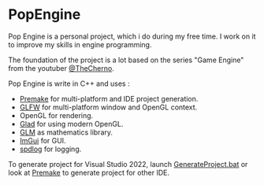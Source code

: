 # PopEngine
Pop Engine is a personal project, which i do during my free time.
I work on it to improve my skills in engine programming.

The foundation of the project is a lot based on the series "Game Engine" from the youtuber [@TheCherno](https://github.com/TheCherno).

Pop Engine is write in C++ and uses :
- [Premake](https://premake.github.io/) for multi-platform and IDE project generation.
- [GLFW](https://www.glfw.org/) for multi-platform window and OpenGL context.
- OpenGL for rendering.
- [Glad](https://glad.dav1d.de/) for using modern OpenGL.
- [GLM](https://github.com/g-truc/glm) as mathematics library.
- [ImGui](https://github.com/ocornut/imgui) for GUI.
- [spdlog](https://github.com/gabime/spdlog) for logging.

To generate project for Visual Studio 2022, launch [GenerateProject.bat](GenerateProjects.bat) or look at [Premake](https://premake.github.io/docs/Using-Premake/) to generate project for other IDE.
